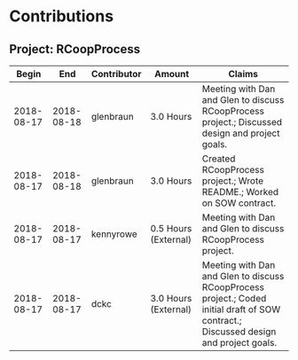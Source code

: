 # Contributions

## Project: RCoopProcess

Begin | End | Contributor | Amount | Claims
----- | --- | ----------- | ------ | ------
2018-08-17 | 2018-08-18 | glenbraun | 3.0 Hours | Meeting with Dan and Glen to discuss RCoopProcess project.; Discussed design and project goals.
2018-08-17 | 2018-08-18 | glenbraun | 3.0 Hours | Created RCoopProcess project.; Wrote README.; Worked on SOW contract.
2018-08-17 | 2018-08-17 | kennyrowe | 0.5 Hours (External) | Meeting with Dan and Glen to discuss RCoopProcess project.
2018-08-17 | 2018-08-17 | dckc | 3.0 Hours (External) | Meeting with Dan and Glen to discuss RCoopProcess project.; Coded initial draft of SOW contract.; Discussed design and project goals.